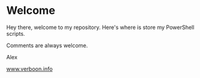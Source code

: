 # Welcome

Hey there, welcome to my repository. Here's where is store my PowerShell scripts. 


Comments are always welcome. 

Alex

www.verboon.info




